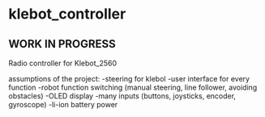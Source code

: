 # klebot_controller
## WORK IN PROGRESS
Radio controller for Klebot_2560

assumptions of the project:
-steering for klebol
-user interface for every function
-robot function switching (manual steering, line follower, avoiding obstacles)
-OLED display
-many inputs (buttons, joysticks, encoder, gyroscope)
-li-ion battery power
